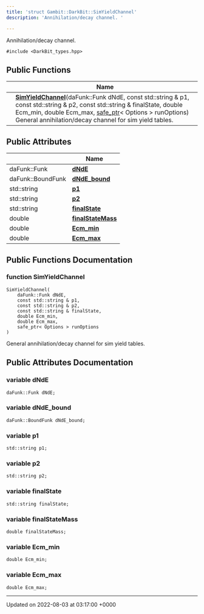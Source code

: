 ```yaml
---
title: 'struct Gambit::DarkBit::SimYieldChannel'
description: 'Annihilation/decay channel. '

---
```









Annihilation/decay channel. 


`#include <DarkBit_types.hpp>`

## Public Functions

|                | Name           |
| -------------- | -------------- |
| | **[SimYieldChannel](/documentation/code/main/classes/structgambit_1_1darkbit_1_1simyieldchannel/#function-simyieldchannel)**(daFunk::Funk dNdE, const std::string & p1, const std::string & p2, const std::string & finalState, double Ecm_min, double Ecm_max, [safe_ptr](/documentation/code/main/classes/classgambit_1_1safe__ptr/)< Options > runOptions)<br>General annihilation/decay channel for sim yield tables.  |

## Public Attributes

|                | Name           |
| -------------- | -------------- |
| daFunk::Funk | **[dNdE](/documentation/code/main/classes/structgambit_1_1darkbit_1_1simyieldchannel/#variable-dnde)**  |
| daFunk::BoundFunk | **[dNdE_bound](/documentation/code/main/classes/structgambit_1_1darkbit_1_1simyieldchannel/#variable-dnde-bound)**  |
| std::string | **[p1](/documentation/code/main/classes/structgambit_1_1darkbit_1_1simyieldchannel/#variable-p1)**  |
| std::string | **[p2](/documentation/code/main/classes/structgambit_1_1darkbit_1_1simyieldchannel/#variable-p2)**  |
| std::string | **[finalState](/documentation/code/main/classes/structgambit_1_1darkbit_1_1simyieldchannel/#variable-finalstate)**  |
| double | **[finalStateMass](/documentation/code/main/classes/structgambit_1_1darkbit_1_1simyieldchannel/#variable-finalstatemass)**  |
| double | **[Ecm_min](/documentation/code/main/classes/structgambit_1_1darkbit_1_1simyieldchannel/#variable-ecm-min)**  |
| double | **[Ecm_max](/documentation/code/main/classes/structgambit_1_1darkbit_1_1simyieldchannel/#variable-ecm-max)**  |

## Public Functions Documentation

### function SimYieldChannel

```
SimYieldChannel(
    daFunk::Funk dNdE,
    const std::string & p1,
    const std::string & p2,
    const std::string & finalState,
    double Ecm_min,
    double Ecm_max,
    safe_ptr< Options > runOptions
)
```

General annihilation/decay channel for sim yield tables. 

## Public Attributes Documentation

### variable dNdE

```
daFunk::Funk dNdE;
```


### variable dNdE_bound

```
daFunk::BoundFunk dNdE_bound;
```


### variable p1

```
std::string p1;
```


### variable p2

```
std::string p2;
```


### variable finalState

```
std::string finalState;
```


### variable finalStateMass

```
double finalStateMass;
```


### variable Ecm_min

```
double Ecm_min;
```


### variable Ecm_max

```
double Ecm_max;
```


-------------------------------

Updated on 2022-08-03 at 03:17:00 +0000